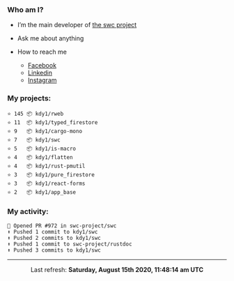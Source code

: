 ### Who am I?

- I’m the main developer of [the swc project](https://github.com/swc-project/swc)

- Ask me about anything

- How to reach me
  - [Facebook](https://www.facebook.com/profile.php?id=100024888122318)
  - [Linkedin](https://www.linkedin.com/in/kdy1/)
  - [Instagram](https://www.instagram.com/kdy1123/)

### My projects:

```
⭐️ 145 📦 kdy1/rweb
⭐️ 11  📦 kdy1/typed_firestore
⭐️ 9   📦 kdy1/cargo-mono
⭐️ 7   📦 kdy1/swc
⭐️ 5   📦 kdy1/is-macro
⭐️ 4   📦 kdy1/flatten
⭐️ 4   📦 kdy1/rust-pmutil
⭐️ 3   📦 kdy1/pure_firestore
⭐️ 3   📦 kdy1/react-forms
⭐️ 2   📦 kdy1/app_base
```

### My activity:

```
💪 Opened PR #972 in swc-project/swc
⬆️ Pushed 1 commit to kdy1/swc
⬆️ Pushed 2 commits to kdy1/swc
⬆️ Pushed 1 commit to swc-project/rustdoc
⬆️ Pushed 3 commits to kdy1/swc
```

------------
<p align="center">Last refresh: <b>Saturday, August 15th 2020, 11:48:14 am UTC</b></p>